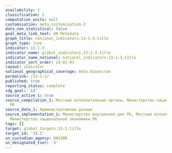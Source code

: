 ```yaml
---
availability: 1
classification: 2
computation_units: null
customisation: meta.customisation-3
data_non_statistical: false
goal_meta_link_text: UN Metadata
graph_title: national_indicators.13-1-3.title
graph_type: line
indicator: 13.1.3
indicator_name: global_indicators.13-1-3.title
indicator_name_national: national_indicators.13-1-3.title
indicator_sort_order: 13-01-03
layout: indicator
national_geographical_coverage: meta.Казахстан
permalink: /13-1-3/
published: true
reporting_status: complete
sdg_goal: '13'
source_active_1: true
source_compilation_1: Местные исполнительные органы, Министерство национальной экономики
  РК
source_data_1: Административные данные
source_implementation_1: Министерство внутренних дел РК, Местные исполнительные органы,
  Министерство национальной экономики РК
tags: []
target: global_targets.13-1.title
target_id: '13.1'
un_custodian_agency: UNISDR
un_designated_tier: '3'
---
```

